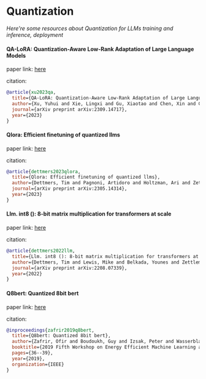# Quantization
*Here're some resources about Quantization for LLMs training and inference, deployment*


#### QA-LoRA: Quantization-Aware Low-Rank Adaptation of Large Language Models

paper link: [here](https://arxiv.org/pdf/2309.14717)

citation: 
```bibtex
@article{xu2023qa,
  title={QA-LoRA: Quantization-Aware Low-Rank Adaptation of Large Language Models},
  author={Xu, Yuhui and Xie, Lingxi and Gu, Xiaotao and Chen, Xin and Chang, Heng and Zhang, Hengheng and Chen, Zhensu and Zhang, Xiaopeng and Tian, Qi},
  journal={arXiv preprint arXiv:2309.14717},
  year={2023}
}
```

#### Qlora: Efficient finetuning of quantized llms

paper link: [here](https://arxiv.org/pdf/2305.14314)

citation: 
```bibtex
@article{dettmers2023qlora,
  title={Qlora: Efficient finetuning of quantized llms},
  author={Dettmers, Tim and Pagnoni, Artidoro and Holtzman, Ari and Zettlemoyer, Luke},
  journal={arXiv preprint arXiv:2305.14314},
  year={2023}
}
```


#### Llm. int8 (): 8-bit matrix multiplication for transformers at scale

paper link: [here](https://arxiv.org/pdf/2208.07339.pdf?trk=public_post_comment-text)

citation: 
```bibtex
@article{dettmers2022llm,
  title={Llm. int8 (): 8-bit matrix multiplication for transformers at scale},
  author={Dettmers, Tim and Lewis, Mike and Belkada, Younes and Zettlemoyer, Luke},
  journal={arXiv preprint arXiv:2208.07339},
  year={2022}
}
```


#### Q8bert: Quantized 8bit bert

paper link: [here](https://arxiv.org/pdf/1910.06188)

citation: 
```bibtex
@inproceedings{zafrir2019q8bert,
  title={Q8bert: Quantized 8bit bert},
  author={Zafrir, Ofir and Boudoukh, Guy and Izsak, Peter and Wasserblat, Moshe},
  booktitle={2019 Fifth Workshop on Energy Efficient Machine Learning and Cognitive Computing-NeurIPS Edition (EMC2-NIPS)},
  pages={36--39},
  year={2019},
  organization={IEEE}
}
```
    
    
